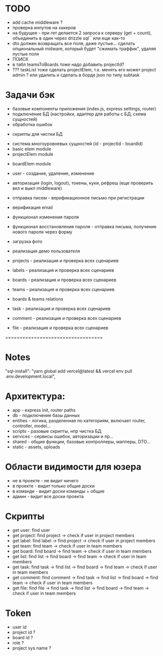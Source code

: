 # TODO
- add cache middleware ?
- проверка инпутов на хакеров
- на будущее - при гет делается 2 запроса к серверу (get + count), объединить в один через drizzle sql`` или еще как-то
- dto должен возвращать все поля, даже пустые... сделать опциональный midware, который будет "сжимать траффик", удаляя пустые поля
- ПОИСК
- в табл teamsToBoards тоже надо добавить projectId?
- ??? taskList тоже сделать projectElem, т.к. менять его может project admin ? или удалить и сделать в борде json по типу subtask

# Задачи бэк
+ базовые компоненты приложения (index.js, express settings, router)
+ подключение БД (настройки, адаптер для работы с БД, схема сущностей)
+ обработка ошибок
- скрипты для чистки БД

+ система многоуровневых сущностей (id - projectId - boardId)
+ basic elem module
+ projectElem module
- boardElem module

- user - создание, удаление, изменение
- авторизация (login, logout), токены, куки, рефреш (еще проверить вкл и выкл middleware)
- отправка писем - верификационное письмо при регистрации
- верификация email
- функционал изменения пароля
- функционал восстановления пароля - отправка письма, получение нового пароля через форму
- загрузка фото
- реализация демо пользователя

- projects - реализация и проверка всех сценариев
- labels - реализация и проверка всех сценариев
- boards - реализация и проверка всех сценариев
- teams - реализация и проверка всех сценариев
- boards & teams relations
- task - реализация и проверка всех сценариев
- comment - реализация и проверка всех сценариев
- file - реализация и проверка всех сценариев

==================================

# Notes
"sql-install": "yarn global add vercel@latest && vercel env pull .env.development.local",


# Архитектура:
- app - express init, router paths
- db - подключение базы данных
- entities - логика, разделенная по категориям, включает router, controller, model...
- scripts - разовые скрипты, нпр чистка БД
- services - сервисы ошибок, авторизации и пр...
- shared - общие функции, базовые контроллеры, мапперы, DTO...
- static - assets, uploads


# Области видимости для юзера
- не в проекте - не видит ничего
- в проекте - видит только общие доски
- в команде - видит доски команды + общие
- админ - видит все доски проекта


# Скрипты
- get user: find user
- get project: find project -> check if user in project members
- get label: find label -> find project -> check if user in project members
- get team: find team -> check if user in team members
- get board: find board -> find team -> check if user in team members
- get list: find list -> find board -> find team -> check if user in team members
- get task: find task -> find list -> find board -> find team -> check if user in team members
- get comment: find comment -> find task -> find list -> find board -> find team -> check if user in team members
- get file: find file -> find task -> find list -> find board -> find team -> check if user in team members


# Token
- user id
- project id ?
- board id ?
- role ?
- project sys name ?
